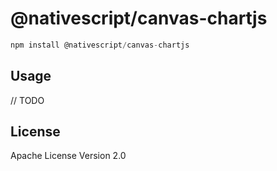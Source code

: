 # @nativescript/canvas-chartjs

```javascript
npm install @nativescript/canvas-chartjs
```

## Usage

// TODO

## License

Apache License Version 2.0
